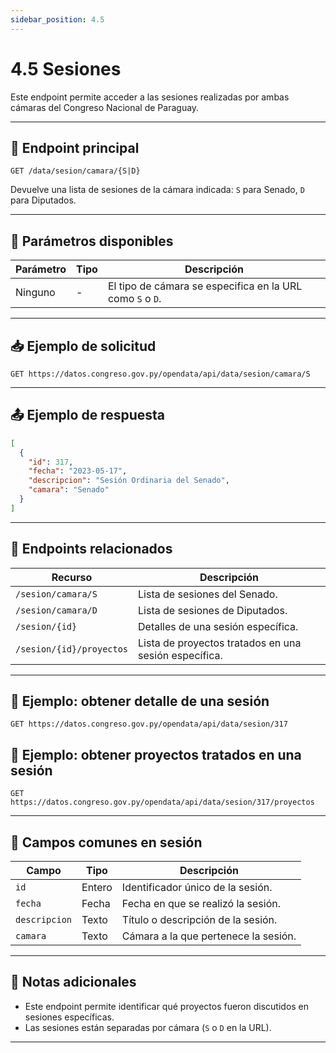 ```yaml
---
sidebar_position: 4.5
---
```


# 4.5 Sesiones

Este endpoint permite acceder a las sesiones realizadas por ambas cámaras del Congreso Nacional de Paraguay.

---

## 📘 Endpoint principal

```
GET /data/sesion/camara/{S|D}
```

Devuelve una lista de sesiones de la cámara indicada: `S` para Senado, `D` para Diputados.

---

## 🔎 Parámetros disponibles

| Parámetro | Tipo   | Descripción                                                   |
|---------- |--------|---------------------------------------------------------------|
| Ninguno   | -      | El tipo de cámara se especifica en la URL como `S` o `D`.     |

---

## 📥 Ejemplo de solicitud

```
GET https://datos.congreso.gov.py/opendata/api/data/sesion/camara/S
```

---

## 📤 Ejemplo de respuesta

```json
[
  {
    "id": 317,
    "fecha": "2023-05-17",
    "descripcion": "Sesión Ordinaria del Senado",
    "camara": "Senado"
  }
]
```

---

## 📂 Endpoints relacionados

| Recurso                    | Descripción                                                  |
|----------------------------|--------------------------------------------------------------|
| `/sesion/camara/S`         | Lista de sesiones del Senado.                                |
| `/sesion/camara/D`         | Lista de sesiones de Diputados.                              |
| `/sesion/{id}`             | Detalles de una sesión específica.                           |
| `/sesion/{id}/proyectos`   | Lista de proyectos tratados en una sesión específica.        |

---

## 📌 Ejemplo: obtener detalle de una sesión

```
GET https://datos.congreso.gov.py/opendata/api/data/sesion/317
```

## 📌 Ejemplo: obtener proyectos tratados en una sesión

```
GET https://datos.congreso.gov.py/opendata/api/data/sesion/317/proyectos
```

---

## 📝 Campos comunes en sesión

| Campo        | Tipo   | Descripción                                      |
|--------------|--------|--------------------------------------------------|
| `id`         | Entero | Identificador único de la sesión.               |
| `fecha`      | Fecha  | Fecha en que se realizó la sesión.              |
| `descripcion`| Texto  | Título o descripción de la sesión.              |
| `camara`     | Texto  | Cámara a la que pertenece la sesión.           |

---

## 🚨 Notas adicionales

- Este endpoint permite identificar qué proyectos fueron discutidos en sesiones específicas.
- Las sesiones están separadas por cámara (`S` o `D` en la URL).

---

